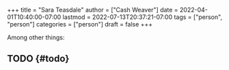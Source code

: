+++
title = "Sara Teasdale"
author = ["Cash Weaver"]
date = 2022-04-01T10:40:00-07:00
lastmod = 2022-07-13T20:37:21-07:00
tags = ["person", "person"]
categories = ["person"]
draft = false
+++

Among other things:


## TODO {#todo}
